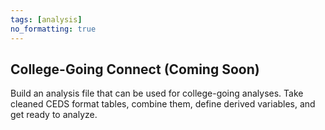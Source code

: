 ```yaml
---
tags: [analysis]
no_formatting: true
---
```


## College-Going Connect (Coming Soon)
Build an analysis file that can be used for college-going analyses. Take cleaned CEDS format tables, combine them, define derived variables, and  get ready to analyze.
